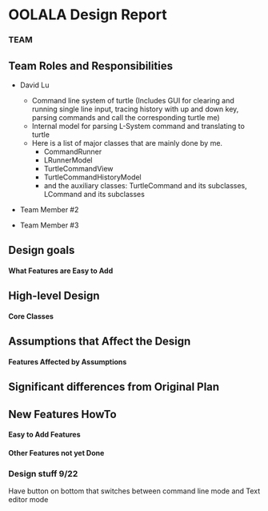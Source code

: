 # OOLALA Design Report
### TEAM


## Team Roles and Responsibilities

 * David Lu
    * Command line system of turtle (Includes GUI for clearing and running single line input, 
   tracing history with up and down key, parsing commands and call the corresponding turtle me)
   * Internal model for parsing L-System command and translating to turtle
   * Here is a list of major classes that are mainly done by me.
     * CommandRunner
     * LRunnerModel
     * TurtleCommandView
     * TurtleCommandHistoryModel
     * and the auxiliary classes: TurtleCommand and its subclasses, LCommand and its subclasses

 * Team Member #2

 * Team Member #3



## Design goals

#### What Features are Easy to Add


## High-level Design

#### Core Classes


## Assumptions that Affect the Design

#### Features Affected by Assumptions


## Significant differences from Original Plan


## New Features HowTo

#### Easy to Add Features

#### Other Features not yet Done

### Design stuff 9/22

Have button on bottom that switches between command line mode and Text editor mode
